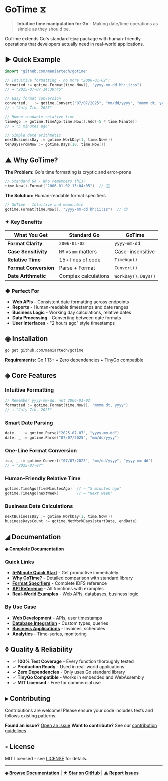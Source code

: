 # GoTime ⧖

> **Intuitive time manipulation for Go** - Making date/time operations as simple as they should be.

GoTime extends Go's standard `time` package with human-friendly operations that developers actually need in real-world applications.

## ▶ Quick Example

```go
import "github.com/maniartech/gotime"

// Intuitive formatting - no more "2006-01-02"!
formatted := gotime.Format(time.Now(), "yyyy-mm-dd hh:ii:ss")
// → "2025-07-07 14:30:45"

// Easy format conversion
converted, _ := gotime.Convert("07/07/2025", "mm/dd/yyyy", "mmmm dt, yyyy")
// → "July 7th, 2025"

// Human-readable relative time
timeAgo := gotime.TimeAgo(time.Now().Add(-5 * time.Minute))
// → "5 minutes ago"

// Simple date arithmetic
nextBusinessDay := gotime.WorkDay(1, time.Now())
tenDaysFromNow := gotime.Days(10, time.Now())
```

## ▲ Why GoTime?

**The Problem:** Go's time formatting is cryptic and error-prone
```go
// Standard Go - Who remembers this?
time.Now().Format("2006-01-02 15:04:05")  // 😵‍💫
```

**The Solution:** Human-readable format specifiers
```go
// GoTime - Intuitive and memorable
gotime.Format(time.Now(), "yyyy-mm-dd hh:ii:ss")  // 😊
```

### ✦ Key Benefits

| What You Get | Standard Go | GoTime |
|-------------|-------------|---------|
| **Format Clarity** | `2006-01-02` | `yyyy-mm-dd` |
| **Case Sensitivity** | `MM` vs `mm` matters | Case-insensitive |
| **Relative Time** | 15+ lines of code | `TimeAgo()` |
| **Format Conversion** | Parse + Format | `Convert()` |
| **Date Arithmetic** | Complex calculations | `WorkDay()`, `Days()` |

### ◆ Perfect For

- **Web APIs** - Consistent date formatting across endpoints
- **Reports** - Human-readable timestamps and date ranges
- **Business Logic** - Working day calculations, relative dates
- **Data Processing** - Converting between date formats
- **User Interfaces** - "2 hours ago" style timestamps

## ◉ Installation

```bash
go get github.com/maniartech/gotime
```

**Requirements:** Go 1.13+ • Zero dependencies • TinyGo compatible

## ◈ Core Features

### Intuitive Formatting
```go
// Remember yyyy-mm-dd, not 2006-01-02
formatted := gotime.Format(time.Now(), "mmmm dt, yyyy")
// → "July 7th, 2025"
```

### Smart Date Parsing
```go
date, _ := gotime.Parse("2025-07-07", "yyyy-mm-dd")
date, _ := gotime.Parse("07/07/2025", "mm/dd/yyyy")
```

### One-Line Format Conversion
```go
iso, _ := gotime.Convert("07/07/2025", "mm/dd/yyyy", "yyyy-mm-dd")
// → "2025-07-07"
```

### Human-Friendly Relative Time
```go
gotime.TimeAgo(fiveMinutesAgo)  // → "5 minutes ago"
gotime.TimeAgo(nextWeek)        // → "Next week"
```

### Business Date Calculations
```go
nextBusinessDay := gotime.WorkDay(1, time.Now())
businessDaysCount := gotime.NetWorkDays(startDate, endDate)
```

## ◢ Documentation

**◈ [Complete Documentation](docs/)**

### Quick Links
- **[5-Minute Quick Start](docs/getting-started/quick-start.md)** - Get productive immediately
- **[Why GoTime?](docs/core-concepts/why-gotime.md)** - Detailed comparison with standard library
- **[Format Specifiers](docs/core-concepts/idfs.md)** - Complete IDFS reference
- **[API Reference](docs/api-reference/)** - All functions with examples
- **[Real-World Examples](docs/examples/common-use-cases.md)** - Web APIs, databases, business logic

### By Use Case
- **[Web Development](docs/examples/common-use-cases.md#web-development)** - APIs, user timestamps
- **[Database Integration](docs/examples/common-use-cases.md#database-integration)** - Custom types, queries
- **[Business Applications](docs/examples/common-use-cases.md#business-applications)** - Invoices, schedules
- **[Analytics](docs/examples/common-use-cases.md#analytics-and-reporting)** - Time-series, monitoring

## ◊ Quality & Reliability

- ✓ **100% Test Coverage** - Every function thoroughly tested
- ✓ **Production Ready** - Used in real-world applications
- ✓ **Zero Dependencies** - Only uses Go standard library
- ✓ **TinyGo Compatible** - Works in embedded and WebAssembly
- ✓ **MIT Licensed** - Free for commercial use

## ▸ Contributing

Contributions are welcome! Please ensure your code includes tests and follows existing patterns.

**Found an issue?** [Open an issue](https://github.com/maniartech/gotime/issues)
**Want to contribute?** See our [contribution guidelines](CONTRIBUTING.md)

## ◦ License

MIT Licensed - see [LICENSE](LICENSE) for details.

---

**[◈ Browse Documentation](docs/)** | **[★ Star on GitHub](https://github.com/maniartech/gotime)** | **[⚠ Report Issues](https://github.com/maniartech/gotime/issues)**
